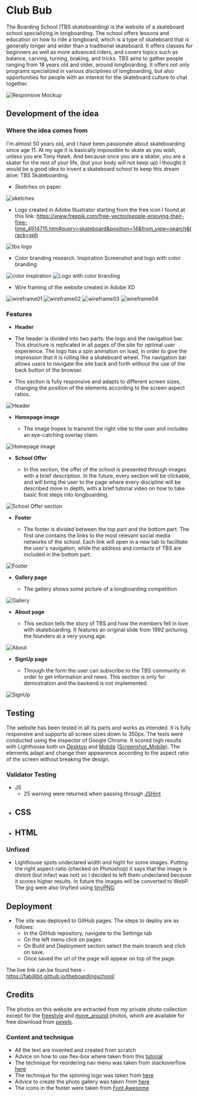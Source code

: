 # Club Bub

The Boarding School (TBS skateboarding) is the website of a skateboard school specializing in longboarding. The school offers lessons and education on how to ride a longboard, which is a type of skateboard that is generally longer and wider than a traditional skateboard. It offers classes for beginners as well as more advanced riders, and covers topics such as balance, carving, turning, braking, and tricks. TBS aims to gather people ranging from 18 years old and older, around longboarding. It offers not only programs specialized in various disciplines of longboarding, but also opportunities for people with an interest for the skateboard culture to chat together.

![Responsive Mockup](readme_images/responsive_mock_up.png)




## Development of the idea

### Where the idea comes from

I'm almost 50 years old, and I have been passionate about skateboarding since age 11. At my age it is basically impossible to skate as you wish, unless you are Tony Hawk. And because once you are a skater, you are a skater for the rest of your life, (but your body will not keep up) I thought it would be a good idea to invent a skateboard school to keep this dream alive: TBS Skateboarding.

- Sketches on paper

![sketches](readme_images/sketches.png)

- Logo created in Adobe Illustrator starting from the free icon I found at this link: https://www.freepik.com/free-vector/people-enjoying-their-free-time_4914715.htm#query=skateboard&position=14&from_view=search&track=sph

![tbs logo](readme_images/tbs-logo_small_readme.png)

- Color branding research. Inspiration Screenshot and logo with color branding

![color inspiration](readme_images/color-inspiration-straction.png)
![Logo with color branding](readme_images/tbs-color-branding-01.png)



- Wire framing of the website created in Adobe XD

![wireframe01](readme_images/01-wireframe-Index.png)
![wireframe02](readme_images/02-wireframe-gallery.png)
![wireframe03](readme_images/03-wireframe-About.png)
![wireframe04](readme_images/04-wireframe-SignUp.png)




### Features

  - __Header__

  - The header is divided into two parts: the logo and the navigation bar. This structure is replicated in all pages of the site for optimal user experience. The logo has a spin animation on load, in order to give the impression that it is rolling like a skateboard wheel. The navigation bar allows users to navigate the site back and forth without the use of the back button of the browser.
  - This section is fully responsive and adapts to different screen sizes, changing the position of the elements according to the screen aspect ratios.

![Header](readme_images/header-scrshot.webp)

- __Homepage image__

  - The image hopes to transmit the right vibe to the user and includes an eye-catching overlay claim.

![Homepage image](readme_images/homepage-scrshot.webp)


- __School Offer__
  
  - In this section, the offer of the school is presented through images with a brief description. In the future, every section will be clickable, and will bring the user to the page where every discipline will be described more in depth, with a brief tutorial video on how to take basic first steps into longboarding.

![School Offer section](readme_images/offer-scrshot.webp)


- __Footer__

  - The footer is divided between the top part and the bottom part. The first one contains the links to the most relevant social media networks of the school. Each link will open in a new tab to facilitate the user's navigation, while the address and contacts of TBS are included in the bottom part.

![Footer](readme_images/footer-scrsot.webp)


- __Gallery page__

  - The gallery shows some picture of a longboarding competition

![Gallery](readme_images/gallery-scrshot.webp)


- __About page__

  - This section tells the story of TBS and how the members fell in love with skateboarding. It features an original slide from 1992 picturing the founders at a very young age.

![About](readme_images/about-scrshot.webp)


- __SignUp page__

  - Through the form the user can subscribe to the TBS community in order to get information and news. This section is only for demostration and the backend is not implemented.

![SignUp](readme_images/signup-scrshot.webp)



## Testing 

The website has been tested in all its parts and works as intended. It is fully responsive and supports all screen sizes down to 350px. The tests were conducted using the inspector of Google Chrome. It scored high results with Lighthouse both on [Desktop](readme_images/lighthouse_desktop_results.png) and [Mobile](readme_images/lighthouse_mobile_results.png) ([Screenshot_Mobile](readme_images/lighthouse_mobile_test_scrshot.png)).
The elements adapt and change their appearence according to the aspect ratio of the screen without breaking the design.





### Validator Testing 

- JS
  - 25 warning were returned when passing through [JSHint](readme_assets/JSHint_warnings.md)
- CSS
  - 
- HTML
  -

### Unfixed

- Lighthouse spots undeclared width and hight for some images. Putting the right aspect-ratio (checked on Photoshop) it says that the image is distort (but infact was not) so I decided to left them undeclared because it scores higher results.
In future the images will be converted to WebP. The jpg were also tinyfied using [tinyPNG](https://tinypng.com/)

## Deployment



- The site was deployed to GitHub pages. The steps to deploy are as follows: 
  - In the GitHub repository, navigate to the Settings tab 
  - On the left menu click on pages
  - On Build and Deployment section select the main branch and click on save.
  - Once saved the url of the page will appear on top of the page. 

The live link can be found here - https://fabi8bit.github.io/theboardingschool/


## Credits 

The photos on this website are extracted from my private photo collection except for the [freestyle](assets/images/freestyle-thumb-small.jpg) and [move_around](assets/images/move-thumb-small.jpg) photos, which are available for free download from [pexels](https://www.pexels.com/search/longboard/).

### Content and technique

- All the text are invented and created from scratch
- Advice on how to use flex-box where taken from this [tutorial](https://www.youtube.com/watch?v=fYq5PXgSsbE&t=17s)
- The technique for reordering nav menu was taken from stackoverflow [here](https://stackoverflow.com/questions/11243002/css-float-right-without-changing-order)
- The technique for the spinning logo was taken from [here](https://codepen.io/teerapuch/pen/vLJXeR)
- Advice to create the photo gallery was taken from [here](https://blog.logrocket.com/responsive-image-gallery-css-flexbox/)
- The icons in the footer were taken from [Font Awesome](https://fontawesome.com/)
